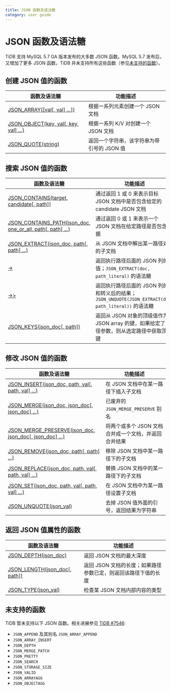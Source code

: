 ```yaml
---
title: JSON 函数及语法糖
category: user guide
---
```


# JSON 函数及语法糖

TiDB 支持 MySQL 5.7 GA 版本发布的大多数 JSON 函数。MySQL 5.7 发布后，又增加了更多 JSON 函数，TiDB 并未支持所有这些函数（参见[未支持的函数](#unsupported-functions)）。

## 创建 JSON 值的函数

| 函数及语法糖                                                       | 功能描述                                                   |
| ------------------------------------------------------------------ | ---------------------------------------------------------- |
| [JSON_ARRAY([val[, val] ...])][json_array]                         | 根据一系列元素创建一个 JSON 文档 |
| [JSON_OBJECT(key, val[, key, val] ...)][json_object]               | 根据一系列 K/V 对创建一个 JSON 文档 |
| [JSON_QUOTE(string)][json_quote]                                   | 返回一个字符串，该字符串为带引号的 JSON 值 |

## 搜索 JSON 值的函数

| 函数及语法糖                                                       | 功能描述                                                   |
| ------------------------------------------------------------------ | ---------------------------------------------------------- |
| [JSON_CONTAINS(target, candidate[, path])][json_contains] | 通过返回 1 或 0 来表示目标 JSON 文档中是否包含给定的 candidate JSON 文档 |
| [JSON_CONTAINS_PATH(json_doc, one_or_all, path[, path] ...)][json_contains_path] | 通过返回 0 或 1 来表示一个 JSON 文档在给定路径是否包含数据 |
| [JSON_EXTRACT(json_doc, path[, path] ...)][json_extract]          | 从 JSON 文档中解出某一路径对应的子文档                     |
| [->][json_short_extract]  | 返回执行路径后面的 JSON 列的值；`JSON_EXTRACT(doc, path_literal)` 的语法糖  |
| [->>][json_short_extract_unquote]  | 返回执行路径后面的 JSON 列的值和转义后的结果； `JSON_UNQUOTE(JSON_EXTRACT(doc, path_literal))` 的语法糖 |
| [JSON_KEYS(json_doc[, path])][json_keys] | 返回从 JSON 对象的顶级值作为 JSON array 的键，如果给定了路径参数，则从选定路径中获取顶级键 |

## 修改 JSON 值的函数

| 函数及语法糖 | 功能描述 |
| --------------------------------- | ----------- |
| [JSON_INSERT(json_doc, path, val[, path, val] ...)][json_insert] | 在 JSON 文档中在某一路径下插入子文档 |
| [JSON_MERGE(json_doc, json_doc[, json_doc] ...)][json_merge]  | 已废弃的 `JSON_MERGE_PRESERVE` 别名 |
| [JSON_MERGE_PRESERVE(json_doc, json_doc[, json_doc] ...)][json_merge_preserve]  | 将两个或多个 JSON 文档合并成一个文档，并返回合并结果 |
| [JSON_REMOVE(json_doc, path[, path] ...)][json_remove]    | 移除 JSON 文档中某一路径下的子文档 |
| [JSON_REPLACE(json_doc, path, val[, path, val] ...)][json_replace] | 替换 JSON 文档中的某一路径下的子文档 |
| [JSON_SET(json_doc, path, val[, path, val] ...)][json_set]  | 在 JSON 文档中为某一路径设置子文档 |
| [JSON_UNQUOTE(json_val)][json_unquote] |  去掉 JSON 值外面的引号，返回结果为字符串 |

## 返回 JSON 值属性的函数

| 函数及语法糖 | 功能描述 |
| --------------------------------- | ----------- |
| [JSON_DEPTH(json_doc)][json_depth] | 返回 JSON 文档的最大深度 |
| [JSON_LENGTH(json_doc[, path])][json_length] | 返回 JSON 文档的长度；如果路径参数已定，则返回该路径下值的长度 |
| [JSON_TYPE(json_val)][json_type] | 检查某 JSON 文档内部内容的类型 |

## 未支持的函数
 
TiDB 暂未支持以下 JSON 函数。相关进展参见 [TiDB #7546](https://github.com/pingcap/tidb/issues/7546):

* `JSON_APPEND` 及其别名 `JSON_ARRAY_APPEND`
* `JSON_ARRAY_INSERT`
* `JSON_DEPTH`
* `JSON_MERGE_PATCH`
* `JSON_PRETTY`
* `JSON_SEARCH`
* `JSON_STORAGE_SIZE`
* `JSON_VALID`
* `JSON_ARRAYAGG`
* `JSON_OBJECTAGG`

[json_extract]: https://dev.mysql.com/doc/refman/5.7/en/json-search-functions.html#function_json-extract
[json_short_extract]: https://dev.mysql.com/doc/refman/5.7/en/json-search-functions.html#operator_json-column-path
[json_short_extract_unquote]: https://dev.mysql.com/doc/refman/5.7/en/json-search-functions.html#operator_json-inline-path
[json_unquote]: https://dev.mysql.com/doc/refman/5.7/en/json-modification-functions.html#function_json-unquote
[json_type]: https://dev.mysql.com/doc/refman/5.7/en/json-attribute-functions.html#function_json-type
[json_set]: https://dev.mysql.com/doc/refman/5.7/en/json-modification-functions.html#function_json-set
[json_insert]: https://dev.mysql.com/doc/refman/5.7/en/json-modification-functions.html#function_json-insert
[json_replace]: https://dev.mysql.com/doc/refman/5.7/en/json-modification-functions.html#function_json-replace
[json_remove]: https://dev.mysql.com/doc/refman/5.7/en/json-modification-functions.html#function_json-remove
[json_merge]: https://dev.mysql.com/doc/refman/5.7/en/json-modification-functions.html#function_json-merge
[json_merge_preserve]: https://dev.mysql.com/doc/refman/5.7/en/json-modification-functions.html#function_json-merge-preserve
[json_object]: https://dev.mysql.com/doc/refman/5.7/en/json-creation-functions.html#function_json-object
[json_array]: https://dev.mysql.com/doc/refman/5.7/en/json-creation-functions.html#function_json-array
[json_keys]: https://dev.mysql.com/doc/refman/5.7/en/json-search-functions.html#function_json-keys
[json_length]: https://dev.mysql.com/doc/refman/5.7/en/json-attribute-functions.html#function_json-length
[json_valid]: https://dev.mysql.com/doc/refman/5.7/en/json-attribute-functions.html#function_json-valid
[json_quote]: https://dev.mysql.com/doc/refman/5.7/en/json-creation-functions.html#function_json-quote
[json_contains]: https://dev.mysql.com/doc/refman/5.7/en/json-search-functions.html#function_json-contains
[json_contains_path]: https://dev.mysql.com/doc/refman/5.7/en/json-search-functions.html#function_json-contains-path
[json_arrayagg]: https://dev.mysql.com/doc/refman/5.7/en/group-by-functions.html#function_json-arrayagg
[json_depth]: https://dev.mysql.com/doc/refman/5.7/en/json-attribute-functions.html#function_json-depth
